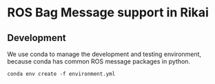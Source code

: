 # ROS Bag Message support in Rikai


## Development

We use conda to manage the development and testing environment, because conda has
common ROS message packages in python.

```
conda env create -f environment.yml
```
